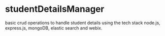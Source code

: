 # studentDetailsManager
basic crud operations to handle student details using the tech stack node.js, express.js, mongoDB, elastic search and webix.
